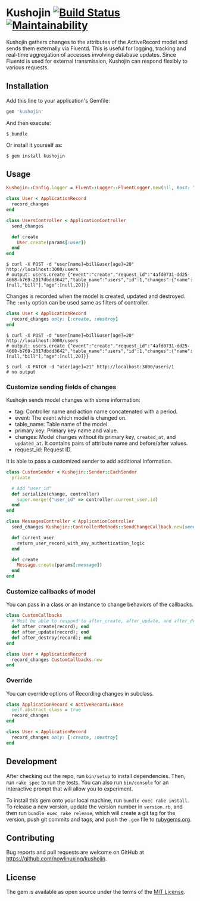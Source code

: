 # Kushojin [![Build Status](https://travis-ci.org/nowlinuxing/kushojin.svg?branch=master)](https://travis-ci.org/nowlinuxing/kushojin.svg?branch=master) [![Maintainability](https://api.codeclimate.com/v1/badges/33c293ed9b4f9f25ab2c/maintainability)](https://codeclimate.com/github/nowlinuxing/kushojin/maintainability)

Kushojin gathers changes to the attributes of the ActiveRecord model and sends them externally via Fluentd.
This is useful for logging, tracking and real-time aggregation of accesses involving database updates.
Since Fluentd is used for external transmission, Kushojin can respond flexibly to various requests.

## Installation

Add this line to your application's Gemfile:

```ruby
gem 'kushojin'
```

And then execute:

    $ bundle

Or install it yourself as:

    $ gem install kushojin

## Usage

```ruby
Kushojin::Config.logger = Fluent::Logger::FluentLogger.new(nil, host: "localhost", port: 24224)

class User < ApplicationRecord
  record_changes
end

class UsersController < ApplicationController
  send_changes

  def create
    User.create(params[:user])
  end
end
```

    $ curl -X POST -d "user[name]=bill&user[age]=20" http://localhost:3000/users
    # output: users.create {"event":"create","request_id":"4afd0731-dd25-4668-b769-2017dbdd3642","table_name":"users","id":1,"changes":{"name":[null,"bill"],"age":[null,20]}}

Changes is recorded when the model is created, updated and destroyed.
The `:only` option can be used same as filters of controller.

```ruby
class User < ApplicationRecord
  record_changes only: [:create, :destroy]
end
```
    $ curl -X POST -d "user[name]=bill&user[age]=20" http://localhost:3000/users
    # output: users.create {"event":"create","request_id":"4afd0731-dd25-4668-b769-2017dbdd3642","table_name":"users","id":1,"changes":{"name":[null,"bill"],"age":[null,20]}}

    $ curl -X PATCH -d "user[age]=21" http://localhost:3000/users/1
    # no output

### Customize sending fields of changes

Kushojin sends model changes with some information:

- tag: Controller name and action name concatenated with a period.
- event: The event which model is changed on.
- table_name: Table name of the model.
- primary key: Primary key name and value.
- changes: Model changes without its primary key, `created_at`, and `updated_at`. It contains pairs of attribute name and before/after values.
- request_id: Request ID.

It is able to pass a customized sender to add additional information.

```ruby
class CustomSender < Kushojin::Sender::EachSender
  private

  # Add "user_id"
  def serialize(change, controller)
    super.merge!("user_id" => controller.current_user.id)
  end
end

class MessagesController < ApplicationController
  send_changes Kushojin::ControllerMethods::SendChangeCallback.new(sender: CustomSender.new)

  def current_user
    return_user_record_with_any_authentication_logic
  end

  def create
    Message.create(params[:message])
  end
end
```

### Customize callbacks of model

You can pass in a class or an instance to change behaviors of the callbacks.

```ruby
class CustomCallbacks
  # Must be able to respond to after_create, after_update, and after_destroy.
  def after_create(record); end
  def after_update(record); end
  def after_destroy(record); end
end

class User < ApplicationRecord
  record_changes CustomCallbacks.new
end
```


### Override

You can override options of Recording changes in subclass.

```ruby
class ApplicationRecord < ActiveRecord::Base
  self.abstract_class = true
  record_changes
end

class User < ApplicationRecord
  record_changes only: [:create, :destroy]
end
```

## Development

After checking out the repo, run `bin/setup` to install dependencies. Then, run `rake spec` to run the tests. You can also run `bin/console` for an interactive prompt that will allow you to experiment.

To install this gem onto your local machine, run `bundle exec rake install`. To release a new version, update the version number in `version.rb`, and then run `bundle exec rake release`, which will create a git tag for the version, push git commits and tags, and push the `.gem` file to [rubygems.org](https://rubygems.org).

## Contributing

Bug reports and pull requests are welcome on GitHub at https://github.com/nowlinuxing/kushojin.


## License

The gem is available as open source under the terms of the [MIT License](http://opensource.org/licenses/MIT).

